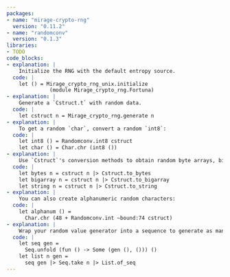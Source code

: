 ```yaml
---
packages:
- name: "mirage-crypto-rng"
  version: "0.11.2"
- name: "randomconv"
  version: "0.1.3"
libraries:
- TODO
code_blocks:
- explanation: |
    Initialize the RNG with the default entropy source.
  code: |
    let () = Mirage_crypto_rng_unix.initialize
              (module Mirage_crypto_rng.Fortuna)
- explanation: |
    Generate a `Cstruct.t` with random data.
  code: |
    let cstruct n = Mirage_crypto_rng.generate n
- explanation: |
    To get a random `char`, convert a random `int8`:
  code: |
    let int8 () = Randomconv.int8 cstruct
    let char () = Char.chr (int8 ())
- explanation: |
    Use `Cstruct`'s conversion methods to obtain random byte arrays, bigarrays or strings.
  code: |
    let bytes n = cstruct n |> Cstruct.to_bytes
    let bigarray n = cstruct n |> Cstruct.to_bigarray
    let string n = cstruct n |> Cstruct.to_string
- explanation: |
    You can also create alphanumeric random characters:
  code: |
    let alphanum () =
      Char.chr (48 + Randomconv.int ~bound:74 cstruct)
- explanation: |
    Wrap your random value generator into a sequence to generate as many random values as you want.
  code: |
    let seq gen =
      Seq.unfold (fun () -> Some (gen (), ())) ()
    let list n gen =
      seq gen |> Seq.take n |> List.of_seq
---
```

